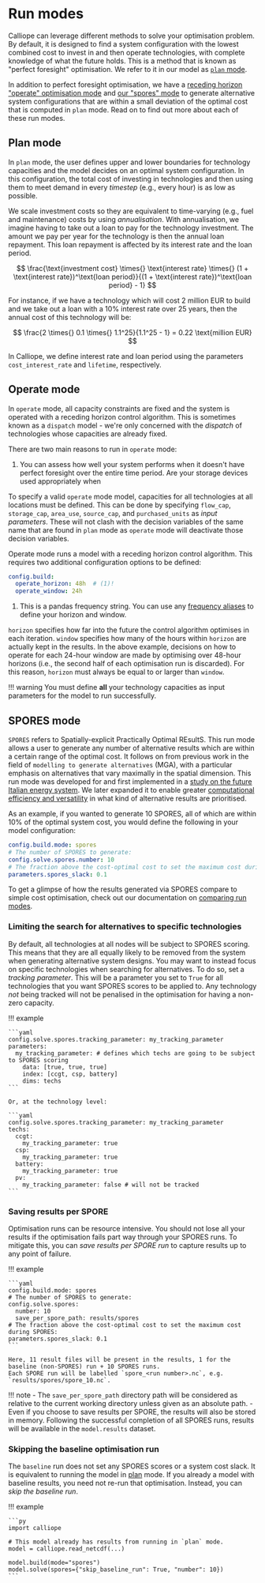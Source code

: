 # Run modes

Calliope can leverage different methods to solve your optimisation problem.
By default, it is designed to find a system configuration with the lowest combined cost to invest in and then operate technologies, with complete knowledge of what the future holds.
This is a method that is known as "perfect foresight" optimisation.
We refer to it in our model as [`plan` mode](../advanced/mode.md#plan-mode).

In addition to perfect foresight optimisation, we have a [receding horizon "operate" optimisation mode](../advanced/mode.md#operate-mode) and [our "spores" mode](../advanced/mode.md#spores-mode) to generate alternative system configurations that are within a small deviation of the optimal cost that is computed in `plan` mode. Read on to find out more about each of these run modes.

## Plan mode

In `plan` mode, the user defines upper and lower boundaries for technology capacities and the model decides on an optimal system configuration.
In this configuration, the total cost of investing in technologies and then using them to meet demand in every _timestep_ (e.g., every hour) is as low as possible.

We scale investment costs so they are equivalent to time-varying (e.g., fuel and maintenance) costs by using _annualisation_.
With annualisation, we imagine having to take out a loan to pay for the technology investment.
The amount we pay per year for the technology is then the annual loan repayment.
This loan repayment is affected by its interest rate and the loan period.

$$
\frac{\text{investment cost} \times{} \text{interest rate} \times{} (1 + \text{interest rate})^\text{loan period}}{(1 + \text{interest rate})^\text{loan period} - 1}
$$

For instance, if we have a technology which will cost 2 million EUR to build and we take out a loan with a 10% interest rate over 25 years, then the annual cost of this technology will be:

$$
\frac{2 \times{} 0.1 \times{} 1.1^25}{1.1^25 - 1} = 0.22 \text{million EUR}
$$

In Calliope, we define interest rate and loan period using the parameters `cost_interest_rate` and `lifetime`, respectively.

## Operate mode

In `operate` mode, all capacity constraints are fixed and the system is operated with a receding horizon control algorithm.
This is sometimes known as a `dispatch` model - we're only concerned with the _dispatch_ of technologies whose capacities are already fixed.

There are two main reasons to run in `operate` mode:

1. You can assess how well your system performs when it doesn't have perfect foresight over the entire time period.
Are your storage devices used appropriately when

To specify a valid `operate` mode model, capacities for all technologies at all locations must be defined.
This can be done by specifying `flow_cap`, `storage_cap`, `area_use`, `source_cap`, and `purchased_units` as _input parameters_.
These will not clash with the decision variables of the same name that are found in `plan` mode as `operate` mode will deactivate those decision variables.

Operate mode runs a model with a receding horizon control algorithm.
This requires two additional configuration options to be defined:

```yaml
config.build:
  operate_horizon: 48h  # (1)!
  operate_window: 24h
```

1. This is a pandas frequency string.
You can use any [frequency aliases](https://pandas.pydata.org/docs/user_guide/timeseries.html#offset-aliases) to define your horizon and window.

`horizon` specifies how far into the future the control algorithm optimises in each iteration.
`window` specifies how many of the hours within `horizon` are actually kept in the results.
In the above example, decisions on how to operate for each 24-hour window are made by optimising over 48-hour horizons (i.e., the second half of each optimisation run is discarded).
For this reason, `horizon` must always be equal to or larger than `window`.

!!! warning
    You must define **all** your technology capacities as input parameters for the model to run successfully.

## SPORES mode

`SPORES` refers to Spatially-explicit Practically Optimal REsultS.
This run mode allows a user to generate any number of alternative results which are within a certain range of the optimal cost.
It follows on from previous work in the field of `modelling to generate alternatives` (MGA), with a particular emphasis on alternatives that vary maximally in the spatial dimension.
This run mode was developed for and first implemented in a [study on the future Italian energy system](https://doi.org/10.1016/j.joule.2020.08.002). We later expanded it to enable greater [computational efficiency and versatility](https://doi.org/10.1016/j.apenergy.2023.121002) in what kind of alternative results are prioritised.

As an example, if you wanted to generate 10 SPORES, all of which are within 10% of the optimal system cost, you would define the following in your model configuration:

```yaml
config.build.mode: spores
# The number of SPORES to generate:
config.solve.spores.number: 10
# The fraction above the cost-optimal cost to set the maximum cost during SPORES:
parameters.spores_slack: 0.1
```

To get a glimpse of how the results generated via SPORES compare to simple cost optimisation, check out our documentation
on [comparing run modes](../examples/modes.py).

### Limiting the search for alternatives to specific technologies

By default, all technologies at all nodes will be subject to SPORES scoring.
This means that they are all equally likely to be removed from the system when generating alternative system designs.
You may want to instead focus on specific technologies when searching for alternatives.
To do so, set a _tracking parameter_.
This will be a parameter you set to `True` for all technologies that you want SPORES scores to be applied to.
Any technology _not_ being tracked will not be penalised in the optimisation for having a non-zero capacity.

!!! example

    ```yaml
    config.solve.spores.tracking_parameter: my_tracking_parameter
    parameters:
      my_tracking_parameter: # defines which techs are going to be subject to SPORES scoring
        data: [true, true, true]
        index: [ccgt, csp, battery]
        dims: techs
    ```

    Or, at the technology level:

    ```yaml
    config.solve.spores.tracking_parameter: my_tracking_parameter
    techs:
      ccgt:
        my_tracking_parameter: true
      csp:
        my_tracking_parameter: true
      battery:
        my_tracking_parameter: true
      pv:
        my_tracking_parameter: false # will not be tracked
    ```

### Saving results per SPORE

Optimisation runs can be resource intensive.
You should not lose all your results if the optimisation fails part way through your SPORES runs.
To mitigate this, you can _save results per SPORE run_ to capture results up to any point of failure.

!!! example

    ```yaml
    config.build.mode: spores
    # The number of SPORES to generate:
    config.solve.spores:
      number: 10
      save_per_spore_path: results/spores
    # The fraction above the cost-optimal cost to set the maximum cost during SPORES:
    parameters.spores_slack: 0.1
    ```

    Here, 11 result files will be present in the results, 1 for the baseline (non-SPORES) run + 10 SPORES runs.
    Each SPORE run will be labelled `spore_<run number>.nc`, e.g. `results/spores/spore_10.nc`.

!!! note
    - The `save_per_spore_path` directory path will be considered as relative to the current working directory unless given as an absolute path.
    - Even if you choose to save results per SPORE, the results will also be stored in memory.
      Following the successful completion of all SPORES runs, results will be available in the `model.results` dataset.

### Skipping the baseline optimisation run

The `baseline` run does not set any SPORES scores or a system cost slack.
It is equivalent to running the model in [plan](#plan-mode) mode.
If you already a model with baseline results, you need not re-run that optimisation.
Instead, you can _skip the baseline run_.

!!! example

    ```py
    import calliope

    # This model already has results from running in `plan` mode.
    model = calliope.read_netcdf(...)

    model.build(mode="spores")
    model.solve(spores={"skip_baseline_run": True, "number": 10})
    ```
